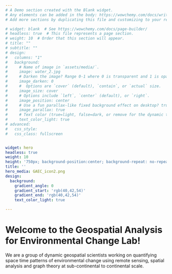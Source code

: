 ```yaml
---
# A Demo section created with the Blank widget.
# Any elements can be added in the body: https://wowchemy.com/docs/writing-markdown-latex/
# Add more sections by duplicating this file and customizing to your requirements.

# widget: blank  # See https://wowchemy.com/docs/page-builder/
# headless: true  # This file represents a page section.
# weight: 10  # Order that this section will appear.
# title: ""
# subtitle: ""
# design:
#   columns: "1"
#   background:
#     # Name of image in `assets/media/`.
#     image: water_2.jpg
#     # Darken the image? Range 0-1 where 0 is transparent and 1 is opaque.
#     image_darken: 0
#     #  Options are `cover` (default), `contain`, or `actual` size.
#     image_size: cover
#     # Options include `left`, `center` (default), or `right`.
#     image_position: center
#     # Use a fun parallax-like fixed background effect on desktop? true/false
#     image_parallax: true
#     # Text color (true=light, false=dark, or remove for the dynamic theme color).
#     text_color_light: true
# advanced:
#   css_style:
#   css_class: fullscreen


widget: hero
headless: true
weight: 10
height: '750px; background-position:center; background-repeat: no-repeat; background-size: cover'
title: ''
hero_media: GAEC_icon2.png
design:
  background:
    gradient_angle: 0
    gradient_start: 'rgb(40,42,54)'
    gradient_end: 'rgb(40,42,54)'
    text_color_light: true

---
```




<h2 align="center">  

<!-- We are dynamic <span style="color: rgb(231, 208, 139); font-size:1.1em"> geospatial scientists </span> quantifying space time patterns of <span style="color: rgb(231, 208, 139); font-size:1.1em"> environmental change </span> using <span style="color: rgb(231, 208, 139); font-size:1.1em"> remote sensing</span>, <span style="color: rgb(231, 208, 139); font-size:1.1em"> spatial analysis </span> and <span style="color: rgb(231, 208, 139); font-size:1.1em"> graph theory </span> at sub-continental to continental scale. -->

<body>
  <h1> Welcome to the Geospatial Analysis for Environmental Change Lab!</h1>
  <p> We are a group of dynamic geospatial scientists working on quantifying space time patterns of environmental change using remote sensing, spatial analysis and graph theory at sub-continental to continental scale. </p> <br/>
 </body>
</p>

